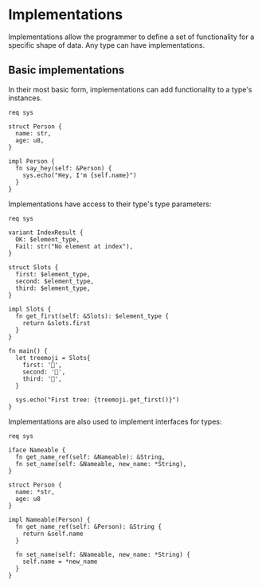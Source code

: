 # Implementations

Implementations allow the programmer to define a set of functionality for a
specific shape of data. Any type can have implementations.

## Basic implementations

In their most basic form, implementations can add functionality to a type's
instances.

```sylva
req sys

struct Person {
  name: str,
  age: u8,
}

impl Person {
  fn say_hey(self: &Person) {
    sys.echo("Hey, I'm {self.name}")
  }
}
```

Implementations have access to their type's type parameters:

```sylva
req sys

variant IndexResult {
  OK: $element_type,
  Fail: str("No element at index"),
}

struct Slots {
  first: $element_type,
  second: $element_type,
  third: $element_type,
}

impl Slots {
  fn get_first(self: &Slots): $element_type {
    return &slots.first
  }
}

fn main() {
  let treemoji = Slots{
    first: '🌲',
    second: '🌴',
    third: '🌳',
  }

  sys.echo("First tree: {treemoji.get_first()}")
}
```

Implementations are also used to implement interfaces for types:

```sylva
req sys

iface Nameable {
  fn get_name_ref(self: &Nameable): &String,
  fn set_name(self: &Nameable, new_name: *String),
}

struct Person {
  name: *str,
  age: u8
}

impl Nameable(Person) {
  fn get_name_ref(self: &Person): &String {
    return &self.name
  }

  fn set_name(self: &Nameable, new_name: *String) {
    self.name = *new_name
  }
}
```

